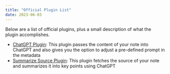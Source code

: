 ```yaml
---
title: "Official Plugin List"
date: 2023-06-03
---
```

Below are a list of official plugins, plus a small description of what the plugin accomplishes.

- [ChatGPT Plugin](https://github.com/fleetingnotes/fleeting-notes-plugins/blob/main/plugins/official/chat-gpt-3.5/README.md): This plugin passes the content of your note into ChatGPT and also gives you the option to adjust a pre-defined prompt in the metadata
- [Summarize Source Plugin](https://github.com/fleetingnotes/fleeting-notes-plugins/blob/main/plugins/official/summarize-source/README.md): This plugin fetches the source of your note and summarizes it into key points using ChatGPT